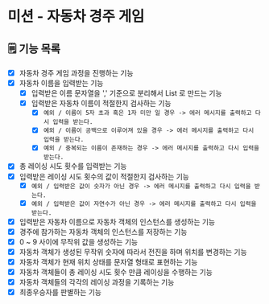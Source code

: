 # 미션 - 자동차 경주 게임

## 🗒 기능 목록

- [x] 자동차 경주 게임 과정을 진행하는 기능
- [x] 자동차 이름을 입력받는 기능
    - [x] 입력받은 이름 문자열을 ',' 기준으로 분리해서 List 로 만드는 기능
    - [x] 입력받은 자동차 이름이 적절한지 검사하는 기능
        - [x] `예외 / 이름이 5자 초과 혹은 1자 미만 일 경우 -> 에러 메시지를 출력하고 다시 입력을 받는다.`
        - [x] `예외 / 이름이 공백으로 이루어져 있을 경우 -> 에러 메시지를 출력하고 다시 입력을 받는다.`
        - [x] `예외 / 중복되는 이름이 존재하는 경우 -> 에러 메시지를 출력하고 다시 입력을 받는다.`
- [x] 총 레이싱 시도 횟수를 입력받는 기능
- [x] 입력받은 레이싱 시도 횟수의 값이 적절한지 검사하는 기능
    - [x] `예외 / 입력받은 값이 숫자가 아닌 경우 -> 에러 메시지를 출력하고 다시 입력을 받는다.`
    - [x] `예외 / 입력받은 값이 자연수가 아닌 경우 -> 에러 메시지를 출력하고 다시 입력을 받는다.`
- [x] 입력받은 자동차 이름으로 자동차 객체의 인스턴스를 생성하는 기능
- [x] 경주에 참가하는 자동차 객체의 인스턴스를 저장하는 기능
- [x] 0 ~ 9 사이에 무작위 값을 생성하는 기능
- [x] 자동차 객체가 생성된 무작위 숫자에 따라서 전진을 하며 위치를 변경하는 기능
- [x] 자동차 객체가 현재 위치 상태를 문자열 형태로 표현하는 기능
- [x] 자동차 객체들이 총 레이싱 시도 횟수 만큼 레이싱을 수행하는 기능
- [x] 자동차 객체들의 각각의 레이싱 과정을 기록하는 기능
- [x] 최종우승자를 판별하는 기능
